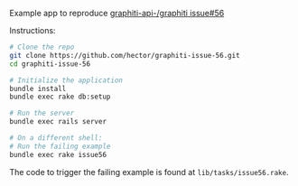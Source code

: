 Example app to reproduce [graphiti-api-/graphiti issue#56](https://github.com/graphiti-api/graphiti/issues/56)

Instructions:

```bash
# Clone the repo
git clone https://github.com/hector/graphiti-issue-56.git
cd graphiti-issue-56

# Initialize the application
bundle install
bundle exec rake db:setup

# Run the server
bundle exec rails server

# On a different shell:
# Run the failing example
bundle exec rake issue56
```

The code to trigger the failing example is found at `lib/tasks/issue56.rake`.